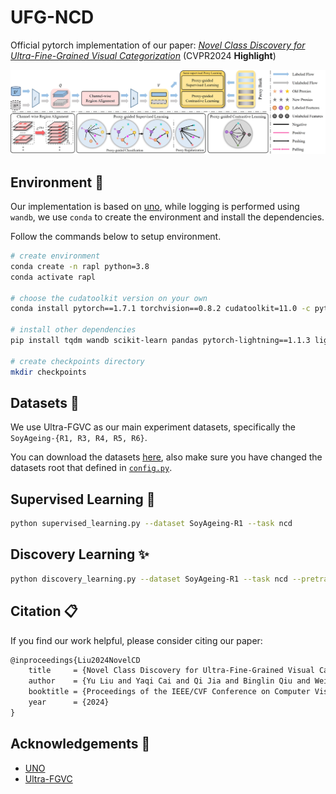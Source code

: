 # UFG-NCD
Official pytorch implementation of our paper: [*Novel Class Discovery for Ultra-Fine-Grained Visual Categorization*](https://arxiv.org/abs/2405.06283) (CVPR2024 **Highlight**)

![overview](./assets/overview.jpg)

## Environment :snake:

Our implementation is based on [uno](https://github.com/DonkeyShot21/UNO), while logging is performed using `wandb`, we use `conda` to create the environment and install the dependencies.

Follow the commands below to setup environment.

```bash
# create environment
conda create -n rapl python=3.8
conda activate rapl

# choose the cudatoolkit version on your own
conda install pytorch==1.7.1 torchvision==0.8.2 cudatoolkit=11.0 -c pytorch

# install other dependencies
pip install tqdm wandb scikit-learn pandas pytorch-lightning==1.1.3 lightning-bolts==0.3.0 

# create checkpoints directory
mkdir checkpoints
```

## Datasets :floppy_disk:

We use Ultra-FGVC as our main experiment datasets, specifically the `SoyAgeing-{R1, R3, R4, R5, R6}`.

You can download the datasets [here](https://github.com/XiaohanYu-GU/Ultra-FGVC), also make sure you have changed the datasets root that defined in [`config.py`](./config.py).

## Supervised Learning :star2:

```bash
python supervised_learning.py --dataset SoyAgeing-R1 --task ncd
```

## Discovery Learning :sparkles:

```bash
python discovery_learning.py --dataset SoyAgeing-R1 --task ncd --pretrained ncd-supervised-SoyAgeing-R1-pc2.0-cra0.6-reg1.0.pth
```

## Citation :clipboard:

If you find our work helpful, please consider citing our paper:

```tex
@inproceedings{Liu2024NovelCD
    title     = {Novel Class Discovery for Ultra-Fine-Grained Visual Categorization},
    author    = {Yu Liu and Yaqi Cai and Qi Jia and Binglin Qiu and Weimin Wang and Nan Pu},
    booktitle = {Proceedings of the IEEE/CVF Conference on Computer Vision and Pattern Recognition (CVPR)},
    year      = {2024}
}
```

## Acknowledgements :gift:

- [UNO](https://github.com/DonkeyShot21/UNO)
- [Ultra-FGVC](https://github.com/XiaohanYu-GU/Ultra-FGVC)
